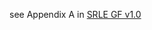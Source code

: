 

see Appendix A in [SRLE GF v1.0](./governed-docs/StudentReaderLearnerToEarner-GovernanceFramework-v1.0.pdf)